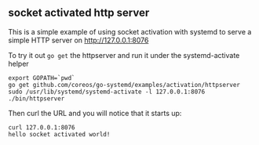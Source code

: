 ## socket activated http server

This is a simple example of using socket activation with systemd to serve a
simple HTTP server on http://127.0.0.1:8076

To try it out `go get` the httpserver and run it under the systemd-activate helper

```
export GOPATH=`pwd`
go get github.com/coreos/go-systemd/examples/activation/httpserver
sudo /usr/lib/systemd/systemd-activate -l 127.0.0.1:8076 ./bin/httpserver
```

Then curl the URL and you will notice that it starts up:

```
curl 127.0.0.1:8076
hello socket activated world!
```

